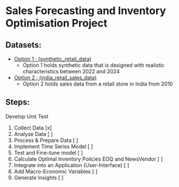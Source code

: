 # Sales Forecasting and Inventory Optimisation Project

## Datasets:
- [Option 1 : (synthetic_retail_data)](https://www.kaggle.com/datasets/anirudhchauhan/retail-store-inventory-forecasting-dataset)
    - Option 1 holds synthetic data that is designed with realistic characteristics between 2022 and 2024
- [Option 2 : (india_retail_sales_data)](https://www.kaggle.com/datasets/balusami/retail-inventory-optimization)
    - Option 2 holds sales data from a retail store in India from 2010

## Steps:
Develop Unit Test
1. Collect Data [x]
2. Analyse Data [ ]
3. Process & Prepare Data [ ]
4. Implement Time Series Model [ ]
5. Test and Fine-tune model [ ]
6. Calculate Optimal Inventory Policies EOQ and NewsVendor [ ]
7. Integrate into an Application (User-Interface) [ ]
8. Add Macro-Economic Variables [ ]
9. Generate Insights [ ]